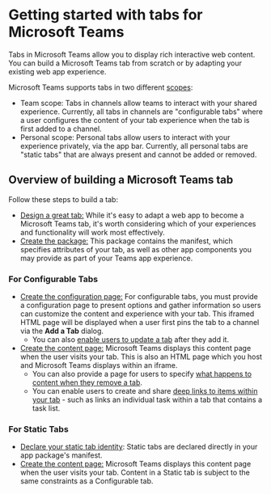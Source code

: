 # Getting started with tabs for Microsoft Teams

Tabs in Microsoft Teams allow you to display rich interactive web content.  You can build a Microsoft Teams tab from scratch or by adapting your existing web app experience.

Microsoft Teams supports tabs in two different [scopes](teamsapps.md):
* Team scope: Tabs in channels allow teams to interact with your shared experience.  Currently, all tabs in channels are "configurable tabs" where a user configures the content of your tab experience when the tab is first added to a channel.
* Personal scope: Personal tabs allow users to interact with your experience privately, via the app bar.  Currently, all personal tabs are "static tabs" that are always present and cannot be added or removed.

<!-- TODO screenshot of team and personal task lists from sample app -->

## Overview of building a Microsoft Teams tab

Follow these steps to build a tab:

*  [Design a great tab:](design.md#designing-a-great-tab) While it's easy to adapt a web app to become a Microsoft Teams tab, it's worth considering which of your experiences and functionality will work most effectively. 
*  [Create the package:](createpackage.md) This package contains the manifest, which specifies attributes of your tab, as well as other app components you may provide as part of your Teams app experience.

### For Configurable Tabs
*  [Create the configuration page:](createconfigpage.md) For configurable tabs, you must provide a configuration page to present options and gather information so users can customize the content and experience with your tab.  This iframed HTML page will be displayed when a user first pins the tab to a channel via the **Add a Tab** dialog.
	*  You can also [enable users to update a tab](updateremove.md#updating-an-existing-tab-instance) after they add it.
*  [Create the content page:](createcontentpage.md) Microsoft Teams displays this content page when the user visits your tab. This is also an HTML page which you host and Microsoft Teams displays within an iframe.
	* You can also provide a page for users to specify [what happens to content when they remove a tab](updateremove.md#removing-a-tab).
	* You can enable users to create and share [deep links to items within your tab](deeplinks.md) - such as links an individual task within a tab that contains a task list.

### For Static Tabs
*  [Declare your static tab identity](statictab.md): Static tabs are declared directly in your app package's manifest.
*  [Create the content page:](createcontentpage.md) Microsoft Teams displays this content page when the user visits your tab. Content in a Static tab is subject to the same constraints as a Configurable tab.
